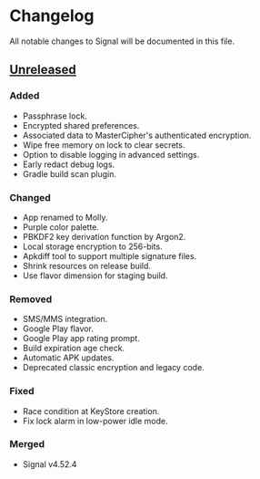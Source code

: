 # Changelog

All notable changes to Signal will be documented in this file.

<!-- ## Types of changes
- Added: for new features.
- Changed: for changes in existing functionality.
- Deprecated: for soon-to-be removed features.
- Removed: for now removed features.
- Fixed: for any bug fixes.
- Merged: for code merged from upstream. -->

[Unreleased]: https://github.com/mollyim/mollyim-android/compare/v4.52.4...HEAD
## [Unreleased]

### Added

- Passphrase lock.
- Encrypted shared preferences.
- Associated data to MasterCipher's authenticated encryption.
- Wipe free memory on lock to clear secrets.
- Option to disable logging in advanced settings.
- Early redact debug logs.
- Gradle build scan plugin.

### Changed

- App renamed to Molly.
- Purple color palette.
- PBKDF2 key derivation function by Argon2.
- Local storage encryption to 256-bits.
- Apkdiff tool to support multiple signature files.
- Shrink resources on release build.
- Use flavor dimension for staging build.

### Removed

- SMS/MMS integration.
- Google Play flavor.
- Google Play app rating prompt.
- Build expiration age check.
- Automatic APK updates.
- Deprecated classic encryption and legacy code.

### Fixed

- Race condition at KeyStore creation.
- Fix lock alarm in low-power idle mode.

### Merged

- Signal v4.52.4

